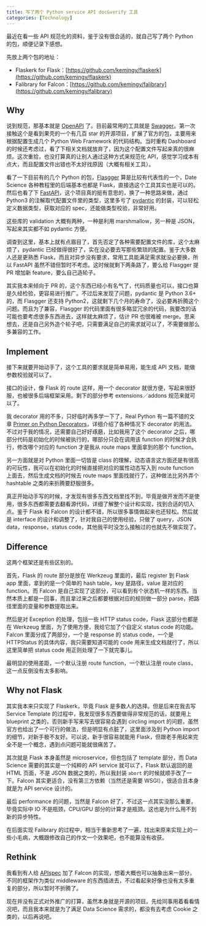 ```yaml
---
title: 写了两个 Python service API doc&verify 工具
categories: [Technology]
---
```


最近在看一些 API 规范化的资料，鉴于没有很合适的，就自己写了两个 Python 的包，顺便记录下感想。

<!-- more -->

先放上两个包的地址：

* Flaskerk for Flask：[https://github.com/kemingy/flaskerk](https://github.com/kemingy/flaskerk)
* Falibrary for Falcon：[https://github.com/kemingy/falibrary](https://github.com/kemingy/falibrary)

## Why

说到规范，那基本就是 [OpenAPI](https://github.com/OAI/OpenAPI-Specification) 了。目前最常用的工具就是 [Swagger](https://swagger.io/)。第一次接触这个是看到果壳的一个有几百 star 的开源项目，扩展了官方的包，主要用来根据配置生成几个 Python Web Framework 的代码结构。当时重构 Dashboard 的时候还考虑过，看了下相关文档就放弃了，因为这个配置文件写起来真的很麻烦。这次重拾，也没打算真的让别人通过这种方式来规范化 API，感觉学习成本有点大，而且配置文件出错也不太好找原因（大概有相关工具）。

看了一下目前有的几个 Python 的包，[Flasgger](https://github.com/flasgger/flasgger) 算是比较有代表性的一个，Date Science 各种教程里的后端基本也都是 Flask，直接选这个工具其实也是可以的。然后也看了下 [FastAPI](https://github.com/tiangolo/fastapi)，这个项目真的挺有意思的，换了一种思路来做，通过 Python3 的注解取代配置文件里的类型，这里多亏了 [pydantic](https://github.com/samuelcolvin/pydantic) 的封装，可以轻松定义数据类型，获取对应的 spec，还能做类型校验，非常好用。

这些库的 validation 大概有两种，一种是利用 marshmallow，另一种是 JSON，写起来其实都不如 pydantic 方便。

调查到这里，基本上就有点眉目了，首先否定了各种需要配置文件的库，这个太麻烦了，pydantic 已经做得很好了，实在没必要去写那些繁琐的配置。鉴于大多数人还是更熟悉 Flask，而且对异步没有要求，常用工具能满足需求就没必要换，所以 FastAPI 虽然不错但暂时不考虑。这时候就剩下两条路了，要么给 Flasgger 提 PR 增加新 feature，要么自己造轮子。

其实我本来倾向于 PR 的，这个东西已经小有名气了，代码质量也可以，接口也算是久经检验，更容易进行推广。不过后来发现了问题，pydantic 是 Python 3.6+ 的，而 Flasgger 还支持 Python2，这就剩下几个月的寿命了，没必要再折腾这个问题。而且为了兼容，Flasgger 的代码里面有很多略显冗余的代码，我要改的话可能也要考虑很多东西进去，这样就太麻烦了，估计 PR 也很难被 merge。思来想去，还是自己另外造个轮子吧，只需要满足自己的需求就可以了，不需要做那么多兼容的工作。

## Implement

接下来就要开始动手了，这个工具的要求就是简单易用，能生成 API 文档，能做参数校验就可以了。

接口的设计，像 Flask 的 route 这样，用一个 decorator 就很方便，写起来很舒服，也被很多后端框架采用。剩下的部分参考 extensions／addons 规范来就可以了。

我 decorator 用的不多，只好临时再多学一下了，Real Python 有一篇不错的文章 [Primer on Python Decorators](https://realpython.com/primer-on-python-decorators/)，详细介绍了各种情况下 decorator 的用法。不过对于我的情况，还需要自己好好琢磨，比如我用了这个 decorator 之后，哪部分代码是初始化的时候被执行的，哪部分只会在调用该 function 的时候才会执行，修改哪个对应的 function 才是我从 route maps 里面拿到的那个 function。

另一方面就是对 Python 里面一切皆是 class 的理解，动态语言这方面还是有很高的可玩性，我可以在初始化的时候直接把对应的属性动态写入到 route function 上面去，然后生成文档的时候去 route maps 里面找就行了，这种做法比另外弄个 hashtable 之类的来折腾要舒服很多。

真正开始动手写的时候，才发现有很多东西文档里找不到，毕竟是做开发而不是使用，很多东西都需要去翻看源代码，详细了解整个设计和实现，找到合适的切入点。鉴于 Flask 和 Falcon 的设计都不错，所以很多事情做起来也还轻松。然后就是 interface 的设计和调整了，针对我自己的使用经验，只做了 query，JSON data，response，status code，其他我平时没怎么接触过的也就先不做实现了。

## Difference

这两个框架还是有些区别的。

首先，Flask 的 route 部分是放在 Werkzeug 里面的，最后 register 到 Flask app 里面，拿到的是一个简单的 hash table，key 是路径，value 是对应的 function。而 Falcon 是自己实现了这部分，可以看到有个状态机一样的东西。当然本质上都是一回事，而且拿过来之后都要根据对应的规则做一部分 parse，把路径里面的变量和参数提取出来。

然后是对 Exception 的处理，包括一些 HTTP status code，Flask 这部分也都是在 Werkzeug 里面，为了使用方便，我给它加了个自定义 status code 的功能。Falcon 里面分成了两部分，一个是 response 的 status code，一个是 HTTPStatus 的具体内容，我只需要知道可能的 code 用来生成文档就行了，所以这里简单把 status code 用正则处理了一下就完事儿。

最明显的使用差距，一个默认注册 route function，一个默认注册 route class，这一点反倒没有太多影响。

## Why not Flask

其实我本来只实现了 Flaskerk，毕竟 Flask 是多数人的选择。但是后来在我去写 Service Template 的过程中，我发现很多东西要做得非常规范的话，就要用上 blueprint 之类的，否则新手写来写去很容易会遇到 circling import 的问题，虽然官方也给出了一个可行的做法，但是明显有点脏了，这里面涉及到 Python import 的细节，对新手极不友好。可以说，新手很容易就能用 Flask，但跟老手用起来完全不是一个概念，遇到点问题可能就很痛苦了。

其次就是 Flask 本身虽然是 microservice，但也包括了 template 部分，而 Data Science 需要的其实是一个纯粹的 API service 就可以了，Flask 默认返回的是 HTML 页面，不是 JSON 数据之类的，所以我封装 `abort` 的时候就顺手改了一下。Falcon 其实更适合，没有第三方依赖（当然还是需要 WSGI），很适合且本身就是为 API service 设计的。

最后 performance 的问题，当然是 Falcon 好了，不过这一点其实没那么重要，毕竟实际中 IO 不是瓶颈，CPU/GPU 部分的计算才是瓶颈。这也是为什么用不到新的异步特性。

在后面实现 Falibrary 的过程中，相当于重新思考了一遍，找出来原来实现上的一些小毛病，大概跟修改自己的作文一个效果吧，也不能算没有收获。

## Rethink

我看到有人给 [APIspec](https://github.com/marshmallow-code/apispec) 加了 Falcon 的实现，想着大概也可以抽象出来一部分，不同的框架作为类似 middleware 的东西插进去，不过看起来好像也没有太多重复的部分，所以暂时不折腾了。

现在并没有正式对外推广的打算，虽然本身就是开源的项目。先给同事用着看看情况吧，而且我本来就是为了满足 Data Science 需求的，都没有去考虑 Cookie 之类的，以后再说吧。
